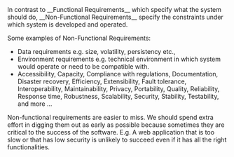 <seg id="def-NFR" title="Non Functional Requirements"> 
In contrast to __Functional Requirements__ which specify what the system should do, 
__Non-Functional Requirements__ specify the constraints under which system is developed and operated. 
</seg>

Some examples of Non-Functional Requirements:
* Data requirements e.g. size, volatility, persistency etc., 
* Environment requirements e.g. technical environment in which system would operate or need to be compatible with. 
* Accessibility, Capacity, Compliance with regulations, Documentation, Disaster recovery, Efficiency, Extensibility, 
  Fault tolerance, Interoperability, Maintainability, Privacy, Portability, Quality, Reliability, 
  Response time, Robustness, Scalability, Security, Stability, Testability, and more ...
  
<seg id="level2-importance" title="Why NFRs are Important?">
Non-functional requirements are easier to miss. We should spend extra effort in digging them out as early as possible 
because sometimes they are critical to the success of the software. 
E.g. A web application that is too slow or that has low security is unlikely to succeed even if it has all the 
right functionalities.   
</seg>
